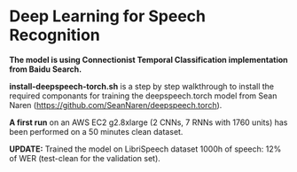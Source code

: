 # Deep Learning for Speech Recognition

**The model is using Connectionist Temporal Classification implementation from Baidu Search.**

**install-deepspeech-torch.sh** is a step by step walkthrough to install the required componants for training the deepspeech.torch model from Sean Naren (https://github.com/SeanNaren/deepspeech.torch).

**A first run** on an AWS EC2 g2.8xlarge (2 CNNs, 7 RNNs with 1760 units) has been performed on a 50 minutes clean dataset.

**UPDATE:** Trained the model on LibriSpeech dataset 1000h of speech: 12% of WER (test-clean for the validation set).
